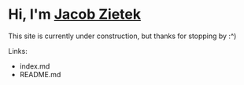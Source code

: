 # Hi, I'm [Jacob Zietek](https://www.linkedin.com/in/jacob-zietek/)

This site is currently under construction, but thanks for stopping by :^)

Links:
 - index.md
 - README.md
